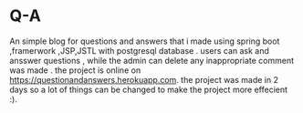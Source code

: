# Q-A
An simple blog for questions and answers that i made using spring boot ,framerwork ,JSP,JSTL with postgresql database .
users can ask and ansswer questions , while the admin can delete any inappropriate comment was made .
the project is online on https://questionandanswers.herokuapp.com.
the project was made in 2 days so a lot of things can be changed to make the project more effecient :).
